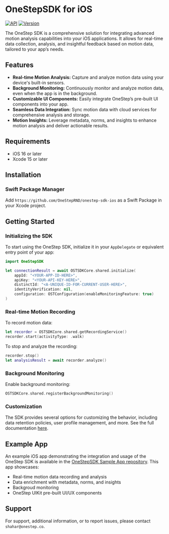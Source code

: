 
# OneStepSDK for iOS

[![API](https://img.shields.io/badge/API-16%2B-brightgreen.svg)](https://developer.apple.com/documentation/ios-ipados-release-notes)
[![Version](https://img.shields.io/badge/version-1.0.0-blue.svg)](https://github.com/OneStepSDK/OneStepSDK/releases)

The OneStep SDK is a comprehensive solution for integrating advanced motion analysis capabilities into your iOS applications. It allows for real-time data collection, analysis, and insightful feedback based on motion data, tailored to your app’s needs.

## Features

- **Real-time Motion Analysis:** Capture and analyze motion data using your device's built-in sensors.
- **Background Monitoring:** Continuously monitor and analyze motion data, even when the app is in the background.
- **Customizable UI Components:** Easily integrate OneStep’s pre-built UI components into your app.
- **Seamless Data Integration:** Sync motion data with cloud services for comprehensive analysis and storage.
- **Motion Insights:** Leverage metadata, norms, and insights to enhance motion analysis and deliver actionable results.

## Requirements

- iOS 16 or later
- Xcode 15 or later

## Installation

### Swift Package Manager

Add `https://github.com/OneStepRND/onestep-sdk-ios` as a Swift Package in your Xcode project.

## Getting Started

### Initializing the SDK

To start using the OneStep SDK, initialize it in your `AppDelegate` or equivalent entry point of your app:

```swift
import OneStepSDK

let connectionResult = await OSTSDKCore.shared.initialize(
    appId: "<YOUR-APP-ID-HERE>",
    apiKey: "<YOUR-API-KEY-HERE>",
    distinctId: "<A-UNIQUE-ID-FOR-CURRENT-USER-HERE>",
    identityVerification: nil,
    configuration: OSTConfiguration(enableMonitoringFeature: true)
)
```

### Real-time Motion Recording

To record motion data:

```swift
let recorder = OSTSDKCore.shared.getRecordingService()
recorder.start(activityType: .walk)
```

To stop and analyze the recording:

```swift
recorder.stop()
let analysisResult = await recorder.analyze()
```

### Background Monitoring

Enable background monitoring:

```swift
OSTSDKCore.shared.registerBackgroundMonitoring()
```

### Customization

The SDK provides several options for customizing the behavior, including data retention policies, user profile management, and more.
See the full documentation [here](https://www.onestep.co/).

## Example App

An example iOS app demonstrating the integration and usage of the OneStep SDK is available in the [OneStepSDK Sample App repository](https://github.com/OneStepRND/onestep-sdk-ios-samples). This app showcases:

- Real-time motion data recording and analysis
- Data enrichment with metadata, norms, and insights
- Backgroud monitoring
- OneStep UIKit pre-built UI/UX components

## Support

For support, additional information, or to report issues, please contact `shahar@onestep.co`.
